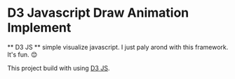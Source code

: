# D3 Javascript Draw Animation Implement
** D3 JS ** simple visualize javascript.
I just paly arond with this framework. It's fun. :blush:


This project build with using [D3 JS](https://d3js.org/).



